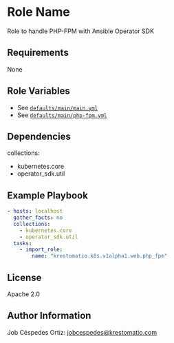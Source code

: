 Role Name
=========

Role to handle PHP-FPM with Ansible Operator SDK

Requirements
------------

None

Role Variables
--------------

- See [`defaults/main/main.yml`](defaults/main/main.yml)
- See [`defaults/main/php-fpm.yml`](defaults/main/php-fpm.yml)

Dependencies
------------

collections:
- kubernetes.core
- operator_sdk.util

Example Playbook
----------------

```yaml
- hosts: localhost
  gather_facts: no
  collections:
    - kubernetes.core
    - operator_sdk.util
  tasks:
    - import_role:
        name: "krestomatio.k8s.v1alpha1.web.php_fpm"
```
License
-------

Apache 2.0

Author Information
------------------

Job Céspedes Ortiz: jobcespedes@krestomatio.com
